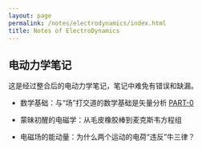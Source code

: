 ```yaml
---
layout: page
permalink: /notes/electrodynamics/index.html
title: Notes of ElectroDynamics
---
```


## 电动力学笔记

这是经过整合后的电动力学笔记，笔记中难免有错误和缺漏。

- 数学基础：与“场”打交道的数学基础是矢量分析  [PART-0](https://zeroovector.github.io/notes/electrodynamics_pdf/electrodynamics-0.pdf)

- 蒙昧初醒的电磁学：从毛皮橡胶棒到麦克斯韦方程组

- 电磁场的能动量：为什么两个运动的电荷“违反”牛三律？